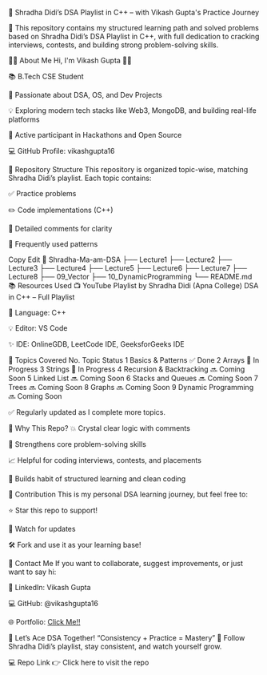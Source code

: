 📘 Shradha Didi’s DSA Playlist in C++ – with Vikash Gupta's Practice Journey




📍 This repository contains my structured learning path and solved problems based on Shradha Didi’s DSA Playlist in C++, with full dedication to cracking interviews, contests, and building strong problem-solving skills.

🧑‍💻 About Me
Hi, I'm Vikash Gupta 👨‍💻

📚 B.Tech CSE Student

🧠 Passionate about DSA, OS, and Dev Projects

💡 Exploring modern tech stacks like Web3, MongoDB, and building real-life platforms

🚀 Active participant in Hackathons and Open Source

💻 GitHub Profile: vikashgupta16

📂 Repository Structure
This repository is organized topic-wise, matching Shradha Didi’s playlist. Each topic contains:

✅ Practice problems

✏️ Code implementations (C++)

📄 Detailed comments for clarity

🚀 Frequently used patterns

Copy
Edit
📁 Shradha-Ma-am-DSA
├── Lecture1
├── Lecture2
├── Lecture3
├── Lecture4
├── Lecture5
├── Lecture6
├── Lecture7
├── Lecture8
├── 09_Vector
├── 10_DynamicProgramming
└── README.md
📚 Resources Used
📺 YouTube Playlist by Shradha Didi (Apna College)
DSA in C++ – Full Playlist

📘 Language: C++

💡 Editor: VS Code 

✨ IDE: OnlineGDB, LeetCode IDE, GeeksforGeeks IDE

🚀 Topics Covered
No.	Topic	Status
1	Basics & Patterns	✅ Done
2	Arrays	🔄 In Progress
3	Strings	🔄 In Progress
4	Recursion & Backtracking	🔜 Coming Soon
5	Linked List	🔜 Coming Soon
6	Stacks and Queues	🔜 Coming Soon
7	Trees	🔜 Coming Soon
8	Graphs	🔜 Coming Soon
9	Dynamic Programming	🔜 Coming Soon

✅ Regularly updated as I complete more topics.

🌟 Why This Repo?
💥 Crystal clear logic with comments

🧠 Strengthens core problem-solving skills

📈 Helpful for coding interviews, contests, and placements

🧩 Builds habit of structured learning and clean coding

📌 Contribution
This is my personal DSA learning journey, but feel free to:

⭐ Star this repo to support!

👀 Watch for updates

🛠️ Fork and use it as your learning base!

📧 Contact Me
If you want to collaborate, suggest improvements, or just want to say hi:

💼 LinkedIn: Vikash Gupta

💻 GitHub: @vikashgupta16

🌐 Portfolio: [Click Me!!](https://vikash-dev-portfolio.vercel.app/)

🧠 Let’s Ace DSA Together!
“Consistency + Practice = Mastery” 🚀
Follow Shradha Didi’s playlist, stay consistent, and watch yourself grow.

💻 Repo Link
👉 Click here to visit the repo